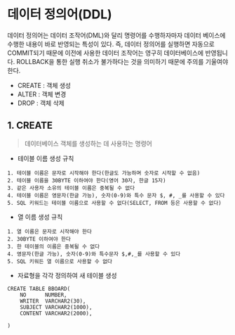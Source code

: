 # 데이터 정의어(DDL)

데이터 정의어는 데이터 조작어(DML)와 달리 명령어를 수행하자마자 데이터 베이스에 수행한 내용이 바로 반영되는 특성이 있다. 즉, 데이터 정의어를 실행하면 자동으로 COMMIT되기 때문에 이전에 사용한 데이터 조작어는 영구히 데이터베이스에 반영됩니다. ROLLBACK을 통한 실행 취소가 불가하다는 것을 의미하기 때문에 주의를 기울여야 한다.

- CREATE : 객체 생성
- ALTER : 객체 변경
- DROP : 객체 삭제



## 1. CREATE

> 데이터베이스 객체를 생성하는 데 사용하는 명령어



- 테이블 이름 생성 규칙

```
1. 테이블 이름은 문자로 시작해야 한다(한글도 가능하며 숫자로 시작할 수 없음)
2. 테이블 이름을 30BYTE 이하여야 한다(영어 30자, 한글 15자)
3. 같은 사용자 소유의 테이블 이름은 중복될 수 없다
4. 테이블 이름은 영문자(한글 가능), 숫자(0-9)와 특수 문자 $, #, _를 사용할 수 있다
5. SQL 키워드는 테이블 이름으로 사용할 수 없다(SELECT, FROM 등은 사용할 수 없다)
```

- 열 이름 생성 규칙

```
1. 열 이름은 문자로 시작해야 한다
2. 30BYTE 이하여야 한다
3. 한 테이블의 이름은 중복될 수 없다
4. 영문자(한글 가능), 숫자(0-9)와 특수문자 $,#,_를 사용할 수 있다
5. SQL 키워든 열 이름으로 사용할 수 없다
```



- 자료형을 각각 정의하여 새 테이블 생성

```
CREATE TABLE BBOARD(
	NO 		NUMBER,
	WRITER	VARCHAR2(30),
	SUBJECT	VARCHAR2(1000),
	CONTENT VARCHAR2(2000),
	
)
```

